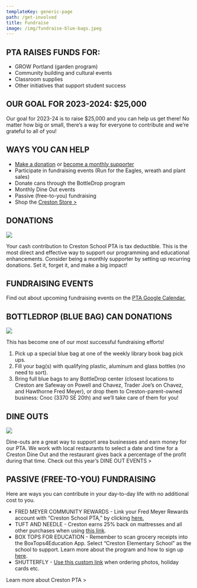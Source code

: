 ```yaml
---
templateKey: generic-page
path: /get-involved
title: Fundraise
image: /img/fundraise-blue-bags.jpeg
---
```

## PTA RAISES FUNDS FOR: 

* GROW Portland (garden program)
* Community building and cultural events
* Classroom supplies
* Other initiatives that support student success

## OUR GOAL FOR 2023-2024: $25,000

Our goal for 2023-24 is to raise $25,000 and you can help us get there! No matter how big or small, there’s a way for everyone to contribute and we’re grateful to all of you!

## WAYS YOU CAN HELP

* [Make a donation](https://creston.memberhub.com/store?limit=21&live=true&category=Donations) or [become a monthly supporter](https://creston.memberhub.com/store?limit=21&live=true&category=Memberships)
* Participate in fundraising events (Run for the Eagles, wreath and plant sales)
* Donate cans through the BottleDrop program
* Monthly Dine Out events
* Passive (free-to-you) fundraising
* Shop the [Creston Store >](https://creston.memberhub.com/store?limit=21&live=true)

## DONATIONS

![](/img/fundraise.jpg)

Your cash contribution to Creston School PTA is tax deductible. This is the most direct and effective way to support our programming and educational enhancements. Consider being a monthly supporter by setting up recurring donations. Set it, forget it, and make a big impact!

<MAKE A DONATION >

<BECOME A MONTHLY SUPPORTER>

## FUNDRAISING EVENTS

Find out about upcoming fundraising events on the [PTA Google Calendar.](https://docs.google.com/document/d/1qIB7OYtvODxUKUTlahM98hdTlmCVF44pMNs0r__a1K4/edit?usp=sharing)

## BOTTLEDROP (BLUE BAG) CAN DONATIONS

![](/img/fundraise-blue-bags.jpeg)

This has become one of our most successful fundraising efforts!

1. Pick up a special blue bag at one of the weekly library book bag pick ups.
2. Fill your bag(s) with qualifying plastic, aluminum and glass bottles (no need to sort).
3. Bring full blue bags to any BottleDrop center (closest locations to Creston are Safeway on Powell and Chavez, Trader Joe’s on Chavez, and Hawthorne Fred Meyer), or drop them to Creston-parent-owned business: Cnoc (3370 SE 20th) and we’ll take care of them for you!

## DINE OUTS

![](/img/fundraise-dine-outs.jpg)

Dine-outs are a great way to support area businesses and earn money for our PTA. We work with local restaurants to select a date and time for a Creston Dine Out and the restaurant gives back a percentage of the profit during that time. Check out this year’s DINE OUT EVENTS >

## PASSIVE (FREE-TO-YOU) FUNDRAISING 

Here are ways you can contribute in your day-to-day life with no additional cost to you.

* FRED MEYER COMMUNITY REWARDS - Link your Fred Meyer Rewards account with “Creston School PTA,” by clicking [here.](https://www.fredmeyer.com/i/community/community-rewards)
* TUFT AND NEEDLE - Creston earns 25% back on mattresses and all other purchases when using [this link](https://tuftandneedle.attfm2.net/crestonel).
* BOX TOPS FOR EDUCATION - Remember to scan grocery receipts into the BoxTops4Education App. Select “Creston Elementary School” as the school to support. Learn more about the program and how to sign up [here](https://www.boxtops4education.com/).
* SHUTTERFLY - [Use this custom link](https://shareasale.com/r.cfm?b=82482&u=2627674&m=12808&urllink=www%2Eshutterfly%2Ecom%2F&afftrack=) when ordering photos, holiday cards etc.

<SHOP THE CRESTON STORE>

Learn more about Creston PTA >